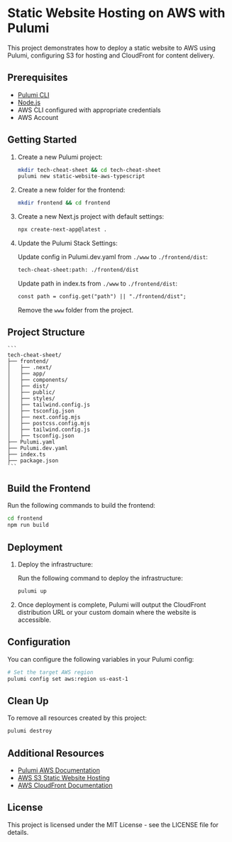 # Static Website Hosting on AWS with Pulumi

This project demonstrates how to deploy a static website to AWS using Pulumi, configuring S3 for hosting and CloudFront for content delivery.

## Prerequisites

- [Pulumi CLI](https://www.pulumi.com/docs/get-started/install/)
- [Node.js](https://nodejs.org/en/download/)
- AWS CLI configured with appropriate credentials
- AWS Account

## Getting Started

1. Create a new Pulumi project:

    ```bash
    mkdir tech-cheat-sheet && cd tech-cheat-sheet
    pulumi new static-website-aws-typescript
    ```

2. Create a new folder for the frontend:

    ```bash
    mkdir frontend && cd frontend
    ```

3. Create a new Next.js project with default settings:

    ```bash
    npx create-next-app@latest .
    ```

4. Update the Pulumi Stack Settings:

    Update config in Pulumi.dev.yaml from `./www` to `./frontend/dist`:

    ```txt
    tech-cheat-sheet:path: ./frontend/dist
    ```

    Update path in index.ts from `./www` to `./frontend/dist`:

    ```txt
    const path = config.get("path") || "./frontend/dist";
    ```

    Remove the `www` folder from the project.

## Project Structure

    ```
    tech-cheat-sheet/
    ├── frontend/
    │   ├── .next/
    │   ├── app/
    │   ├── components/
    │   ├── dist/
    │   ├── public/
    │   ├── styles/
    │   ├── tailwind.config.js
    │   ├── tsconfig.json
    │   ├── next.config.mjs
    │   ├── postcss.config.mjs
    │   ├── tailwind.config.js
    │   ├── tsconfig.json
    ├── Pulumi.yaml
    ├── Pulumi.dev.yaml
    ├── index.ts
    ├── package.json
    ```

## Build the Frontend

Run the following commands to build the frontend:

```bash
cd frontend
npm run build
```

## Deployment

1. Deploy the infrastructure:

    Run the following command to deploy the infrastructure:

    ```bash
    pulumi up
    ```

2. Once deployment is complete, Pulumi will output the CloudFront distribution URL or your custom domain where the website is accessible.

## Configuration

You can configure the following variables in your Pulumi config:

```bash
# Set the target AWS region
pulumi config set aws:region us-east-1

```

## Clean Up

To remove all resources created by this project:

```bash
pulumi destroy
```

## Additional Resources

- [Pulumi AWS Documentation](https://www.pulumi.com/docs/aws/)
- [AWS S3 Static Website Hosting](https://docs.aws.amazon.com/AmazonS3/latest/dev/WebsiteHosting.html)
- [AWS CloudFront Documentation](https://docs.aws.amazon.com/AmazonCloudFront/latest/DeveloperGuide/Introduction.html)

## License

This project is licensed under the MIT License - see the LICENSE file for details.
